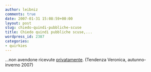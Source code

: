 ```yaml
---
author: leibniz
comments: true
date: 2007-01-31 15:08:59+00:00
layout: post
slug: chiedo-quindi-pubbliche-scuse
title: Chiedo quindi pubbliche scuse,...
wordpress_id: 2387
categories:
- quirkies
---
```


...non avendone ricevute [privatamente](http://www.repubblica.it/2007/01/sezioni/politica/lettera-veronica/lettera-veronica/lettera-veronica.html).
(Tendenza Veronica, autunno-inverno 2007)
